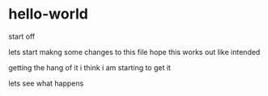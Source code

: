 # hello-world
start off

lets start makng some changes to this file 
hope this works out like intended 

getting the hang of it 
i think i am starting to get it

lets see what happens

